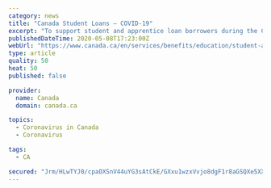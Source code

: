```yaml
---
category: news
title: "Canada Student Loans – COVID-19"
excerpt: "To support student and apprentice loan borrowers during the COVID-19 pandemic, the Government of Canada put the following measures in place from March 30 to September 30, 2020: suspension of repayments of Canada Student Loans and Canada Apprentice Loans no payments are required on student and apprentice loans during this time pre-authorized debits will be stopped no interest will accrue on student and apprentice loans These measures will provide relief to nearly 1 million CSLP borrowers in repayment."
publishedDateTime: 2020-05-08T17:23:00Z
webUrl: "https://www.canada.ca/en/services/benefits/education/student-aid/notice-covid-19.html"
type: article
quality: 50
heat: 50
published: false

provider:
  name: Canada
  domain: canada.ca

topics:
  - Coronavirus in Canada
  - Coronavirus

tags:
  - CA

secured: "Jrm/HLwTYJ0/cpaOXSnV44uYG3sAtCkE/GXxu1wzxVvjo8dgF1r8aGSQXe5XXeFm8UPZi+WynqJCPwhk52hZXRd7KKVZ810TEefnDBFvvYajP1SeSddvU5/sGGjxJQN29nZ4ZJKITr5BW1PG3CnV2AYx4qxB+37V2MUooeNiB8kgxOIh5mdmmZ3s+X0cAwEeoTbLQYieJCyM1niEG9Xao7OmvQ+WLni5WM/dKL8oOXzw0L/B9M6Q0TwoJTKZ/PZWQ3IQSKGTW+tIKAqe5gWLuixQFooHqlQZGUbwurtGBUx2+agKYPnhmgIp3DuItvRt;Y1YJbJHLzSw2h5FaOJShFg=="
---
```


